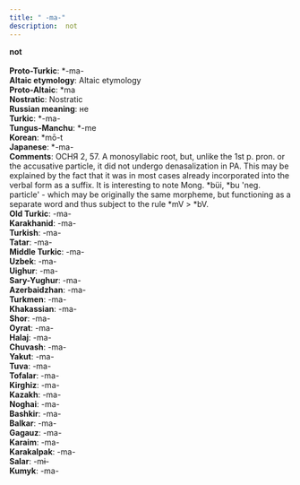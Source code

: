 ```yaml
---
title: " -ma-"
description:  not
---
```

<strong> not</strong><br><br>
<strong>Proto-Turkic</strong>:  *-ma-<br>
<strong>Altaic etymology</strong>:  Altaic etymology<br>
<strong> Proto-Altaic</strong>:  *ma<br>
<strong>Nostratic</strong>:  Nostratic<br>
<strong>Russian meaning</strong>:  не<br>
<strong>Turkic</strong>:  *-ma-<br>
<strong>Tungus-Manchu</strong>:  *-me<br>
<strong>Korean</strong>:  *mō-t<br>
<strong>Japanese</strong>:  *-ma-<br>
<strong>Comments</strong>:  ОСНЯ 2, 57. A monosyllabic root, but, unlike the 1st p. pron. or the accusative particle, it did not undergo denasalization in PA. This may be explained by the fact that it was in most cases already incorporated into the verbal form as a suffix. It is interesting to note Mong. *büi, *bu 'neg. particle' - which may be originally the same morpheme, but functioning as a separate word and thus subject to the rule *mV > *bV.<br>
<strong>Old Turkic</strong>:  -ma-<br>
<strong>Karakhanid</strong>:  -ma-<br>
<strong>Turkish</strong>:  -ma-<br>
<strong>Tatar</strong>:  -ma-<br>
<strong>Middle Turkic</strong>:  -ma-<br>
<strong>Uzbek</strong>:  -ma-<br>
<strong>Uighur</strong>:  -ma-<br>
<strong>Sary-Yughur</strong>:  -ma-<br>
<strong>Azerbaidzhan</strong>:  -ma-<br>
<strong>Turkmen</strong>:  -ma-<br>
<strong>Khakassian</strong>:  -ma-<br>
<strong>Shor</strong>:  -ma-<br>
<strong>Oyrat</strong>:  -ma-<br>
<strong>Halaj</strong>:  -ma-<br>
<strong>Chuvash</strong>:  -ma-<br>
<strong>Yakut</strong>:  -ma-<br>
<strong>Tuva</strong>:  -ma-<br>
<strong>Tofalar</strong>:  -ma-<br>
<strong>Kirghiz</strong>:  -ma-<br>
<strong>Kazakh</strong>:  -ma-<br>
<strong>Noghai</strong>:  -ma-<br>
<strong>Bashkir</strong>:  -ma-<br>
<strong>Balkar</strong>:  -ma-<br>
<strong>Gagauz</strong>:  -ma-<br>
<strong>Karaim</strong>:  -ma-<br>
<strong>Karakalpak</strong>:  -ma-<br>
<strong>Salar</strong>:  -mɨ-<br>
<strong>Kumyk</strong>:  -ma-<br>


